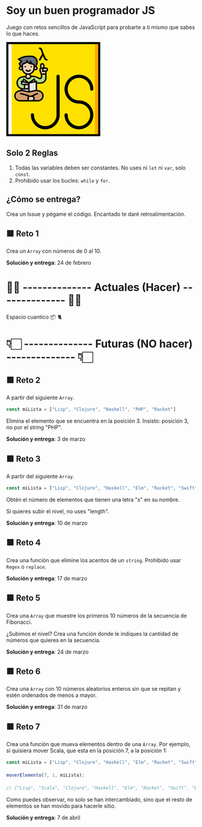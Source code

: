# Soy un buen programador JS

Juego con retos sencillos de JavaScript para probarte a ti mismo que sabes lo que haces.

<img src="logo.png" width="250">

## Solo 2 Reglas

1. Todas las variables deben ser constantes. No uses ni `let` ni `var`, solo `const`.
2. Prohibido usar los bucles: `while` y `for`.

## ¿Cómo se entrega?

Crea un Issue y pégame el código. Encantado te daré retroalimentación.

## 🟩 Reto 1

Crea un `Array` con números de 0 al 10.

**Solución y entrega**: 24 de febrero

# ☝🏻 -------------- Actuales (Hacer) -------------- ☝🏻

Espacio cuantico 📦 🐈

# 👇🏻 -------------- Futuras (NO hacer) -------------- 👇🏻

## 🟩 Reto 2

A partir del siguiente `Array`.

```javascript
const miLista = ["Lisp", "Clojure", "Haskell", "PHP", "Racket"]
```

Elimina el elemento que se encuentra en la posición 3. Insisto: posición 3, no por el string "PHP".

**Solución y entrega**: 3 de marzo

## 🟩 Reto 3

A partir del siguiente `Array`.

```javascript
const miLista = ["Lisp", "Clojure", "Haskell", "Elm", "Racket", "Swift", "Erlang", "Scala"]
```

Obtén el número de elementos que tienen una letra "s" en su nombre. 

Si quieres subir el nivel, no uses "length".

**Solución y entrega**: 10 de marzo

## 🟩 Reto 4

Crea una función que elimine los acentos de un `string`. Prohibido usar `Regex` o `replace`.

**Solución y entrega**: 17 de marzo

## 🟩 Reto 5

Crea una `Array` que muestre los primeros 10 números de la secuencia de Fibonacci.

¿Subimos el nivel? Crea una función donde le indiques la cantidad de números que quieres en la secuencia.

**Solución y entrega**: 24 de marzo

## 🟩 Reto 6

Crea una `Array` con 10 números aleatorios enteros sin que se repitan y estén ordenados de menos a mayor.

**Solución y entrega**: 31 de marzo

## 🟩 Reto 7

Crea una función que mueva elementos dentro de una `Array`. Por ejemplo, si quisiera mover Scala, que esta en la posición 7, a la posición 1: 

``` javascript
const miLista = ["Lisp", "Clojure", "Haskell", "Elm", "Racket", "Swift", "Erlang", "Scala"]

moverElemento(7, 1, miLista);

// ["Lisp", "Scala", "Clojure", "Haskell", "Elm", "Racket", "Swift", "Erlang"]

```

Como puedes observar, no solo se han intercambiado, sino que el resto de elementos se han movido para hacerle sitio.

**Solución y entrega**: 7 de abril
